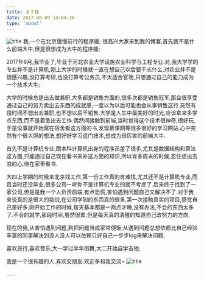 ```yaml
---
title: 关于我
date: 2017-08-09 14:04:36
type: 'about'
---
```

![title](https://timgsa.baidu.com/timg?image&quality=80&size=b9999_10000&sec=1503974329&di=1d9b75f4b068d20bfcb7e94fbd591e43&imgtype=jpg&er=1&src=http%3A%2F%2Fcdnq.duitang.com%2Fuploads%2Fitem%2F201401%2F01%2F20140101135925_nFh5B.jpeg)
我,一个在北京慢慢前行的程序媛;
很高兴大家来到我的博客,首先我不是什么前端大牛,但是很想成为大牛的程序媛;

2017年6月,我毕业了,毕业于河北农业大学设施农业科学与工程专业.对,我大学学的专业并不是计算机,刚上大学的时候就一直在想自己以后要干点什么,对农业并不是很感兴趣,没打算考研,也没打算考公务员,不太适合官场,只想通过自己的能力成为一个技术大牛;

大学的时候总是出去做兼职,大多都是销售方面的,很多次都是销售冠军,那会很享受通过自己的努力卖出去东西的成就感,一度以为以后可能也会从事销售这行.突然有段时间不想出去兼职,也不想以后干销售.大学是人生中最美好的时光,应该拿来多学点东西,而不是着急出去工作.偶然间接触到前端,当时觉得这个技术很神奇,很好玩,于是没事就开始窝在宿舍看这方面的书,发现慕课网等很多很好的学习网站.心中突然有个很大胆的想法,想好好学习这门技术,想成为很厉害的前端大牛.

首先不是计算机专业,跟本科计算机出身的程序员差了很多,尤其是数据结构和算法这方面,只能通过自己现在看书来补这方面的知识,所以肯多周末的时候,忍住想出去浪的心,待在家里看书.


大四上学期的时候来北京找工作,第一份工作真的肯难找,尤其还不是计算机专业,而且当时还没毕业,很多公司一听你不是计算机专业的就不考虑了.后来终于找到了一家公司,但是是我一个人负责前端,有点恐慌,害怕遇到问题自己又解决不了.对于我来说真的是很大的挑战,在公司学到的东西真的很多,第一次接触真实的项目,感觉自己差好多,刚开始工作的时候,每天基本都是一两点才睡,没有办法,不会的东西太多了.不会的就学,那段时间,虽然很累,但是每天真的清醒的知道自己改努力的方向.

现在的我,从害怕遇到问题,到把问题当成家常便饭;从遇到问题总想依赖比自己经验丰富的同事解决到没人没人可以依赖只好自己一步步log来解决问题;

喜欢旅行,喜欢音乐,大一学过半年街舞,大二开始自学吉他;

我是一个很有趣的人,喜欢交朋友,欢迎多和我交流~
![title](http://upload-images.jianshu.io/upload_images/2900435-96f7220635d5087b.jpg?imageMogr2/auto-orient/strip%7CimageView2/2/w/1240)

......
